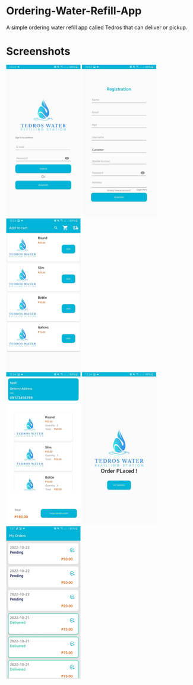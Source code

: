 # Ordering-Water-Refill-App
A simple ordering water refill app called Tedros that can deliver or pickup.
# Screenshots
<img src="https://github.com/jpnora07/Ordering-Water-Refill-App/blob/master/Screenshots/313280269_599580985189265_7978708508085747690_n.jpg" width="200">   <img src="https://github.com/jpnora07/Ordering-Water-Refill-App/blob/master/Screenshots/313488676_3340016496235631_2718720605244858567_n.jpg" width="200">   <img src="https://github.com/jpnora07/Ordering-Water-Refill-App/blob/master/Screenshots/312703499_872945444069343_6085762437201255977_n.jpg" width="200">  
<img src="https://github.com/jpnora07/Ordering-Water-Refill-App/blob/master/Screenshots/313491189_801638074396144_5710995776029585458_n.jpg" width="200">    <img src="https://github.com/jpnora07/Ordering-Water-Refill-App/blob/master/Screenshots/313480266_482834447146728_2204031297282400055_n.jpg" width="200">    <img src="https://github.com/jpnora07/Ordering-Water-Refill-App/blob/master/Screenshots/313402155_486833970136680_661953981166365931_n.jpg" width="200">
